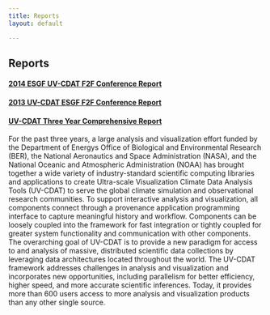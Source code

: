 ```yaml
---
title: Reports
layout: default

---
```






## Reports

#### <a href="http://aims-group.github.io/pdf/2014-ESGF_UV-CDAT_Conference_Report.pdf" target="_blank">2014 ESGF UV-CDAT F2F Conference Report </a>
#### <a href="media/pdf/ESGF_UV-CDAT_Meeting_Report_December2013.pdf" target="_blank"> 2013 UV-CDAT ESGF F2F Conference Report </a>

#### <a target="_blank" href="media/pdf/three-year-comprehensive-report.pdf">UV-CDAT Three Year Comprehensive Report</a>
For the past three years, a large analysis and visualization effort funded by the Department of Energys Office
of Biological and Environmental Research (BER), the National Aeronautics and Space Administration (NASA),
and the National Oceanic and Atmospheric Administration (NOAA) has brought together a wide variety of
industry-standard scientific computing libraries and applications to create Ultra-scale Visualization Climate Data
Analysis Tools (UV-CDAT) to serve the global climate simulation and observational research communities. To
support interactive analysis and visualization, all components connect through a provenance application
programming interface to capture meaningful history and workflow. Components can be loosely coupled into the
framework for fast integration or tightly coupled for greater system functionality and communication with other
components. The overarching goal of UV-CDAT is to provide a new paradigm for access to and analysis of
massive, distributed scientific data collections by leveraging data architectures located throughout the world. The
UV-CDAT framework addresses challenges in analysis and visualization and incorporates new opportunities,
including parallelism for better efficiency, higher speed, and more accurate scientific inferences. Today, it
provides more than 600 users access to more analysis and visualization products than any other single source.



